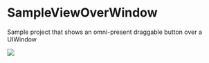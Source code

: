 SampleViewOverWindow
====================

Sample project that shows an omni-present draggable button over a UIWindow

![](https://raw.github.com/pchensoftware/SampleViewOverWindow/master/Docs/screenshot.png)
